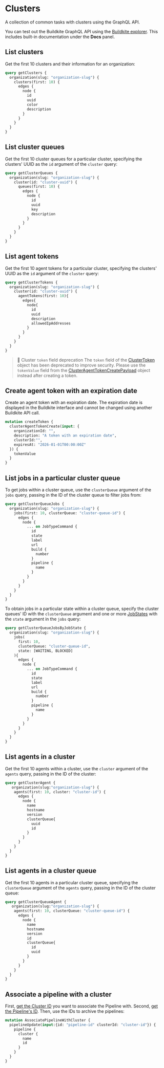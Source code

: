 # Clusters

A collection of common tasks with clusters using the GraphQL API.

You can test out the Buildkite GraphQL API using the [Buildkite explorer](https://graphql.buildkite.com/explorer). This includes built-in documentation under the **Docs** panel.

## List clusters

Get the first 10 clusters and their information for an organization:

```graphql
query getClusters {
  organization(slug: "organization-slug") {
    clusters(first: 10) {
      edges {
        node {
          id
          uuid
          color
          description
        }
      }
    }
  }
}
```

## List cluster queues

Get the first 10 cluster queues for a particular cluster, specifying the clusters' UUID as the `id` argument of the `cluster` query:

```graphql
query getClusterQueues {
  organization(slug: "organization-slug") {
    cluster(id: "cluster-uuid") {
      queues(first: 10) {
        edges {
          node {
            id
            uuid
            key
            description
          }
        }
      }
    }
  }
}
```

## List agent tokens

Get the first 10 agent tokens for a particular cluster, specifying the clusters' UUID as the `id` argument of the `cluster` query:

```graphql
query getClusterTokens {
  organization(slug: "organization-slug") {
    cluster(id: "cluster-uuid") {
      agentTokens(first: 10){
        edges{
          node{
            id
            uuid
            description
            allowedIpAddresses
          }
        }
      }
    }
  }
}
```

>🚧 Cluster `token` field deprecation
> The `token` field of the [ClusterToken](/docs/apis/graphql/schemas/object/clustertoken) object has been deprecated to improve security. Please use the `tokenValue` field from the [ClusterAgentTokenCreatePayload](/docs/apis/graphql/schemas/object/clusteragenttokencreatepayload) object instead after creating a token.

## Create agent token with an expiration date

Create an agent token with an expiration date. The expiration date is displayed in the Buildkite interface and cannot be changed using another Buildkite API call.

```graphql
mutation createToken {
  clusterAgentTokenCreate(input: {
    organizationId: "",
    description: "A token with an expiration date",
    clusterId:"",
    expiresAt: "2026-01-01T00:00:00Z"
  }) {
    tokenValue
  }
}
```

## List jobs in a particular cluster queue

To get jobs within a cluster queue, use the `clusterQueue` argument of the `jobs` query, passing in the ID of the cluster queue to filter jobs from:

```graphql
query getClusterQueueJobs {
  organization(slug: "organization-slug") {
    jobs(first: 10, clusterQueue: "cluster-queue-id") {
      edges {
        node {
          ... on JobTypeCommand {
            id
            state
            label
            url
            build {
              number
            }
            pipeline {
              name
            }
          }
        }
      }
    }
  }
}
```

To obtain jobs in a particular state within a cluster queue, specify the cluster queues' ID with the `clusterQueue` argument and one or more [JobStates](/docs/apis/graphql/schemas/enum/jobstates) with the `state` argument in the `jobs` query:

```graphql
query getClusterQueueJobsByJobState {
  organization(slug: "organization-slug") {
    jobs(
      first: 10,
      clusterQueue: "cluster-queue-id",
      state: [WAITING, BLOCKED]
    ){
      edges {
        node {
          ... on JobTypeCommand {
            id
            state
            label
            url
            build {
              number
            }
            pipeline {
              name
            }
          }
        }
      }
    }
  }
}
```


## List agents in a cluster

Get the first 10 agents within a cluster, use the `cluster` argument of the `agents` query, passing in the ID of the cluster:

```graphql
query getClusterAgent {
   organization(slug:"organization-slug") {
    agents(first: 10, cluster: "cluster-id") {
      edges {
        node {
          name
          hostname
          version
          clusterQueue{
            uuid
            id
          }
        }
      }
    }
  }
}
```

## List agents in a cluster queue

Get the first 10 agents in a particular cluster queue, specifying the `clusterQueue` argument of the `agents` query, passing in the ID of the cluster queue:

```graphql
query getClusterQueueAgent {
   organization(slug:"organization-slug") {
    agents(first: 10, clusterQueue: "cluster-queue-id") {
      edges {
        node {
          name
          hostname
          version
          id
          clusterQueue{
            id
            uuid
          }
        }
      }
    }
  }
}
```

## Associate a pipeline with a cluster

First, [get the Cluster ID](#list-clusters) you want to associate the Pipeline with.
Second, [get the Pipeline's ID](/docs/apis/graphql/cookbooks/pipelines#get-a-pipelines-id).
Then, use the IDs to archive the pipelines:

```graphql
mutation AssociatePipelineWithCluster {
  pipelineUpdate(input:{id: "pipeline-id" clusterId: "cluster-id"}) {
    pipeline {
      cluster {
        name
        id
      }
    }
  }
}
```
